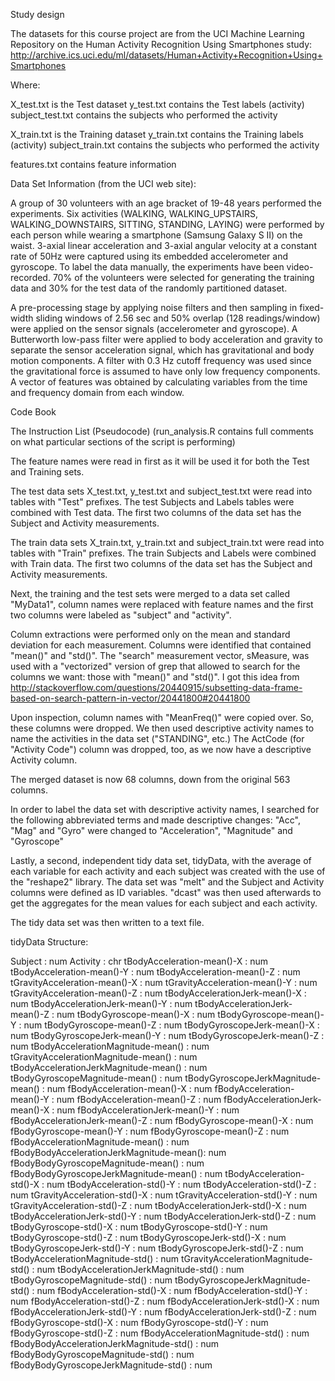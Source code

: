 Study design

The datasets for this course project are from the UCI Machine Learning Repository on the Human Activity Recognition Using Smartphones study: http://archive.ics.uci.edu/ml/datasets/Human+Activity+Recognition+Using+Smartphones 

Where:

X_test.txt is the Test dataset
y_test.txt contains the Test labels (activity)
subject_test.txt contains the subjects who performed the activity

X_train.txt is the Training dataset
y_train.txt contains the Training labels (activity)
subject_train.txt contains the subjects who performed the activity

features.txt contains feature information



Data Set Information (from the UCI web site):

A group of 30 volunteers with an age bracket of 19-48 years performed the experiments. Six activities (WALKING, WALKING_UPSTAIRS, WALKING_DOWNSTAIRS, SITTING, STANDING, LAYING) were performed by each person while wearing a smartphone (Samsung Galaxy S II) on the waist. 3-axial linear acceleration and 3-axial angular velocity at a constant rate of 50Hz were captured using its embedded accelerometer and gyroscope. To label the data manually, the experiments have been video-recorded.  70% of the volunteers were selected for generating the training data and 30% for the test data of the randomly partitioned dataset.

A pre-processing stage by applying noise filters and then sampling in fixed-width sliding windows of 2.56 sec and 50% overlap (128 readings/window) were applied on the sensor signals (accelerometer and gyroscope). A Butterworth low-pass filter were applied to body acceleration and gravity to separate the sensor acceleration signal, which has gravitational and body motion components. A filter with 0.3 Hz cutoff frequency was used since the gravitational force is assumed to have only low frequency components. A vector of features was obtained by calculating variables from the time and frequency domain from each window.

Code Book

The Instruction List (Pseudocode)
(run_analysis.R contains full comments on what particular sections of the script is performing)

The feature names were read in first as it will be used it for both the Test and Training sets.

The test data sets X_test.txt, y_test.txt and subject_test.txt were read into tables with "Test" prefixes.
The test Subjects and Labels tables were combined with Test data. The first two columns of the data set has the Subject and Activity measurements.

The train data sets X_train.txt, y_train.txt and subject_train.txt were read into tables with "Train" prefixes.
The train Subjects and Labels were combined with Train data. The first two columns of the data set has the Subject and Activity measurements.

Next, the training and the test sets were merged to a data set called "MyData1", column names were replaced with feature names and the first two columns were labeled as "subject" and "activity".

Column extractions were performed only on the mean and standard deviation for each measurement. Columns were identified that contained "mean()" and "std()".  The "search" measurement vector, sMeasure, was used with a "vectorized" version of grep that allowed to search for the columns we want: those with "mean()" and "std()". I got this idea from http://stackoverflow.com/questions/20440915/subsetting-data-frame-based-on-search-pattern-in-vector/20441800#20441800

Upon inspection, column names with "MeanFreq()" were copied over. So, these columns were dropped. We then used descriptive activity names to name the activities in the data set ("STANDING", etc.) The ActCode (for "Activity Code") column was dropped, too, as we now have a descriptive Activity column.

The merged dataset is now 68 columns, down from the original 563 columns.

In order to label the data set with descriptive activity names, I searched for the following abbreviated terms and made descriptive changes: "Acc", "Mag" and "Gyro" were changed to "Acceleration", "Magnitude" and "Gyroscope"

Lastly, a second, independent tidy data set, tidyData, with the average of each variable for each activity and each subject was created with the use of the "reshape2" library. The data set was "melt" and the Subject and Activity columns were defined as ID variables. "dcast" was then used afterwards to get the aggregates for the mean values for each subject and each activity.

The tidy data set was then written to a text file.

tidyData Structure:

Subject                                  : num
Activity                                 : chr
tBodyAcceleration-mean()-X               : num
tBodyAcceleration-mean()-Y               : num
tBodyAcceleration-mean()-Z               : num
tGravityAcceleration-mean()-X            : num
tGravityAcceleration-mean()-Y            : num
tGravityAcceleration-mean()-Z            : num
tBodyAccelerationJerk-mean()-X           : num
tBodyAccelerationJerk-mean()-Y           : num
tBodyAccelerationJerk-mean()-Z           : num
tBodyGyroscope-mean()-X                  : num
tBodyGyroscope-mean()-Y                  : num
tBodyGyroscope-mean()-Z                  : num
tBodyGyroscopeJerk-mean()-X              : num
tBodyGyroscopeJerk-mean()-Y              : num
tBodyGyroscopeJerk-mean()-Z              : num
tBodyAccelerationMagnitude-mean()        : num
tGravityAccelerationMagnitude-mean()     : num
tBodyAccelerationJerkMagnitude-mean()    : num
tBodyGyroscopeMagnitude-mean()           : num
tBodyGyroscopeJerkMagnitude-mean()       : num
fBodyAcceleration-mean()-X               : num
fBodyAcceleration-mean()-Y               : num
fBodyAcceleration-mean()-Z               : num
fBodyAccelerationJerk-mean()-X           : num
fBodyAccelerationJerk-mean()-Y           : num
fBodyAccelerationJerk-mean()-Z           : num
fBodyGyroscope-mean()-X                  : num
fBodyGyroscope-mean()-Y                  : num
fBodyGyroscope-mean()-Z                  : num
fBodyAccelerationMagnitude-mean()        : num
fBodyBodyAccelerationJerkMagnitude-mean(): num
fBodyBodyGyroscopeMagnitude-mean()       : num
fBodyBodyGyroscopeJerkMagnitude-mean()   : num
tBodyAcceleration-std()-X                : num
tBodyAcceleration-std()-Y                : num
tBodyAcceleration-std()-Z                : num
tGravityAcceleration-std()-X             : num
tGravityAcceleration-std()-Y             : num
tGravityAcceleration-std()-Z             : num
tBodyAccelerationJerk-std()-X            : num
tBodyAccelerationJerk-std()-Y            : num
tBodyAccelerationJerk-std()-Z            : num
tBodyGyroscope-std()-X                   : num
tBodyGyroscope-std()-Y                   : num
tBodyGyroscope-std()-Z                   : num
tBodyGyroscopeJerk-std()-X               : num
tBodyGyroscopeJerk-std()-Y               : num
tBodyGyroscopeJerk-std()-Z               : num
tBodyAccelerationMagnitude-std()         : num
tGravityAccelerationMagnitude-std()      : num
tBodyAccelerationJerkMagnitude-std()     : num
tBodyGyroscopeMagnitude-std()            : num
tBodyGyroscopeJerkMagnitude-std()        : num
fBodyAcceleration-std()-X                : num
fBodyAcceleration-std()-Y                : num
fBodyAcceleration-std()-Z                : num
fBodyAccelerationJerk-std()-X            : num
fBodyAccelerationJerk-std()-Y            : num
fBodyAccelerationJerk-std()-Z            : num
fBodyGyroscope-std()-X                   : num
fBodyGyroscope-std()-Y                   : num
fBodyGyroscope-std()-Z                   : num
fBodyAccelerationMagnitude-std()         : num
fBodyBodyAccelerationJerkMagnitude-std() : num
fBodyBodyGyroscopeMagnitude-std()        : num
fBodyBodyGyroscopeJerkMagnitude-std()    : num
